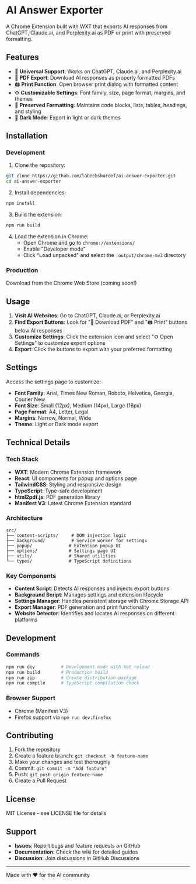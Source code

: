 # AI Answer Exporter

A Chrome Extension built with WXT that exports AI responses from ChatGPT, Claude.ai, and Perplexity.ai as PDF or print with preserved formatting.

## Features

- 🎯 **Universal Support**: Works on ChatGPT, Claude.ai, and Perplexity.ai
- 📄 **PDF Export**: Download AI responses as properly formatted PDFs
- 🖨️ **Print Function**: Open browser print dialog with formatted content
- ⚙️ **Customizable Settings**: Font family, size, page format, margins, and themes
- 🎨 **Preserved Formatting**: Maintains code blocks, lists, tables, headings, and styling
- 🌙 **Dark Mode**: Export in light or dark themes

## Installation

### Development

1. Clone the repository:
```bash
git clone https://github.com/labeebshareef/ai-answer-exporter.git
cd ai-answer-exporter
```

2. Install dependencies:
```bash
npm install
```

3. Build the extension:
```bash
npm run build
```

4. Load the extension in Chrome:
   - Open Chrome and go to `chrome://extensions/`
   - Enable "Developer mode"
   - Click "Load unpacked" and select the `.output/chrome-mv3` directory

### Production

Download from the Chrome Web Store (coming soon!)

## Usage

1. **Visit AI Websites**: Go to ChatGPT, Claude.ai, or Perplexity.ai
2. **Find Export Buttons**: Look for "📄 Download PDF" and "🖨️ Print" buttons below AI responses
3. **Customize Settings**: Click the extension icon and select "⚙️ Open Settings" to customize export options
4. **Export**: Click the buttons to export with your preferred formatting

## Settings

Access the settings page to customize:

- **Font Family**: Arial, Times New Roman, Roboto, Helvetica, Georgia, Courier New
- **Font Size**: Small (12px), Medium (14px), Large (16px)
- **Page Format**: A4, Letter, Legal
- **Margins**: Narrow, Normal, Wide
- **Theme**: Light or Dark mode export

## Technical Details

### Tech Stack

- **WXT**: Modern Chrome Extension framework
- **React**: UI components for popup and options page
- **TailwindCSS**: Styling and responsive design
- **TypeScript**: Type-safe development
- **html2pdf.js**: PDF generation library
- **Manifest V3**: Latest Chrome Extension standard

### Architecture

```
src/
├── content-scripts/     # DOM injection logic
├── background/          # Service worker for settings
├── popup/              # Extension popup UI
├── options/            # Settings page UI
├── utils/              # Shared utilities
└── types/              # TypeScript definitions
```

### Key Components

- **Content Script**: Detects AI responses and injects export buttons
- **Background Script**: Manages settings and extension lifecycle
- **Settings Manager**: Handles persistent storage with Chrome Storage API
- **Export Manager**: PDF generation and print functionality
- **Website Detector**: Identifies and locates AI responses on different platforms

## Development

### Commands

```bash
npm run dev          # Development mode with hot reload
npm run build        # Production build
npm run zip          # Create distribution package
npm run compile      # TypeScript compilation check
```

### Browser Support

- Chrome (Manifest V3)
- Firefox support via `npm run dev:firefox`

## Contributing

1. Fork the repository
2. Create a feature branch: `git checkout -b feature-name`
3. Make your changes and test thoroughly
4. Commit: `git commit -m "Add feature"`
5. Push: `git push origin feature-name`
6. Create a Pull Request

## License

MIT License - see LICENSE file for details

## Support

- **Issues**: Report bugs and feature requests on GitHub
- **Documentation**: Check the wiki for detailed guides
- **Discussion**: Join discussions in GitHub Discussions

---

Made with ❤️ for the AI community
